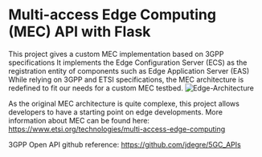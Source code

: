 # Multi-access Edge Computing (MEC) API with Flask
This project gives a custom MEC implementation based on 3GPP specifications
It implements the Edge Configuration Server (ECS) as the registration entity of components such as Edge Application Server (EAS)
While relying on 3GPP and ETSI specifications, the MEC architecture is redefined to fit our needs for a custom MEC testbed.
![Edge-Architecture](https://github.com/assquare/Custom-MEC/assets/66039114/c84abc35-f7e6-422c-9a06-3de106da3bcf)

As the original MEC architecture is quite complexe, this project allows developers to have a starting point on edge developments.
More information about MEC can be found here: https://www.etsi.org/technologies/multi-access-edge-computing

3GPP Open API github reference: https://github.com/jdegre/5GC_APIs
